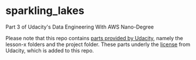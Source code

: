 # sparkling_lakes
Part 3 of Udacity's Data Engineering With AWS Nano-Degree

Please note that this repo contains [parts provided by Udacity](https://github.com/udacity/nd027-Data-Engineering-Data-Lakes-AWS-Exercises), namely the lesson-x folders and the project folder. These parts underly the [license](./LICENSE.md) from Udacity, which is added to this repo.